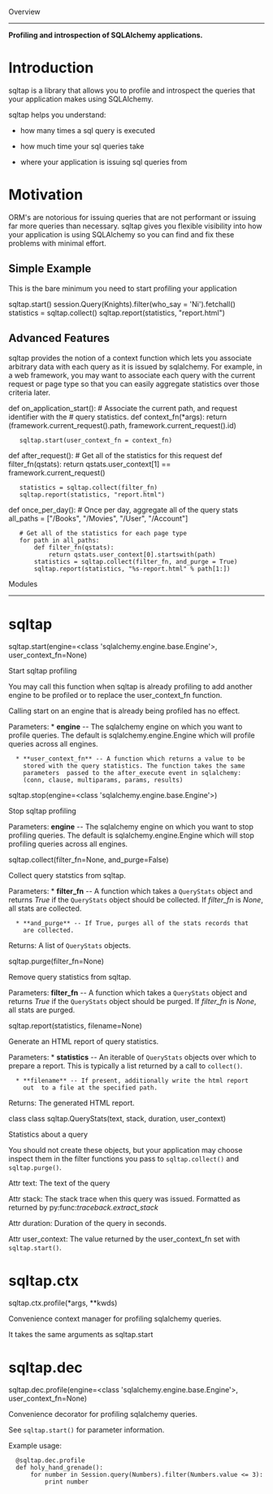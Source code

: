 
Overview
********

**Profiling and introspection of SQLAlchemy applications.**


Introduction
============

sqltap is a library that allows you to profile and introspect the
queries that your application makes using SQLAlchemy.

sqltap helps you understand:
   * how many times a sql query is executed

   * how much time your sql queries take

   * where your application is issuing sql queries from


Motivation
==========

ORM's are notorious for issuing queries that are not performant or
issuing far more queries than necessary. sqltap gives you flexible
visibility into how your application is using SQLAlchemy so you can
find and fix these problems with minimal effort.


Simple Example
--------------

This is the bare minimum you need to start profiling your application

   sqltap.start()
   session.Query(Knights).filter(who_say = 'Ni').fetchall()
   statistics = sqltap.collect()
   sqltap.report(statistics, "report.html")


Advanced Features
-----------------

sqltap provides the notion of a context function which lets you
associate arbitrary data with each query as it is issued by
sqlalchemy. For example, in a web framework, you may want to associate
each query with the current request or page type so that you can
easily aggregate statistics over those criteria later.

   def on_application_start():
       # Associate the current path, and request identifier with the
       # query statistics.
       def context_fn(*args):
           return (framework.current_request().path,
                   framework.current_request().id)

       sqltap.start(user_context_fn = context_fn)

   def after_request():
       # Get all of the statistics for this request
       def filter_fn(qstats):
           return qstats.user_context[1] == framework.current_request()

       statistics = sqltap.collect(filter_fn)
       sqltap.report(statistics, "report.html")


   def once_per_day():
       # Once per day, aggregate all of the query stats
       all_paths = ["/Books", "/Movies", "/User", "/Account"]

       # Get all of the statistics for each page type
       for path in all_paths:
           def filter_fn(qstats):
               return qstats.user_context[0].startswith(path)
           statistics = sqltap.collect(filter_fn, and_purge = True)
           sqltap.report(statistics, "%s-report.html" % path[1:])


Modules
*******


sqltap
======

sqltap.start(engine=<class 'sqlalchemy.engine.base.Engine'>, user_context_fn=None)

   Start sqltap profiling

   You may call this function when sqltap is already profiling to add
   another engine to be profiled or to replace the user_context_fn
   function.

   Calling start on an engine that is already being profiled has no
   effect.

   Parameters:
      * **engine** -- The sqlalchemy engine on which you want to
        profile queries. The default is sqlalchemy.engine.Engine which
        will profile queries across all engines.

      * **user_context_fn** -- A function which returns a value to be
        stored with the query statistics. The function takes the same
        parameters  passed to the after_execute event in sqlalchemy:
        (conn, clause, multiparams, params, results)

sqltap.stop(engine=<class 'sqlalchemy.engine.base.Engine'>)

   Stop sqltap profiling

   Parameters:
      **engine** -- The sqlalchemy engine on which you want to stop
      profiling queries. The default is sqlalchemy.engine.Engine which
      will stop profiling queries across all engines.

sqltap.collect(filter_fn=None, and_purge=False)

   Collect query statstics from sqltap.

   Parameters:
      * **filter_fn** -- A function which takes a ``QueryStats``
        object  and returns *True* if the ``QueryStats`` object should
        be  collected. If *filter_fn* is *None*, all stats are
        collected.

      * **and_purge** -- If True, purges all of the stats records that
        are collected.

   Returns:
      A list of ``QueryStats`` objects.

sqltap.purge(filter_fn=None)

   Remove query statistics from sqltap.

   Parameters:
      **filter_fn** -- A function which takes a ``QueryStats`` object
      and returns *True* if the ``QueryStats`` object should be
      purged. If *filter_fn* is *None*, all stats are purged.

sqltap.report(statistics, filename=None)

   Generate an HTML report of query statistics.

   Parameters:
      * **statistics** -- An iterable of ``QueryStats`` objects over
        which to prepare a report. This is typically a list returned
        by a call to ``collect()``.

      * **filename** -- If present, additionally write the html report
        out  to a file at the specified path.

   Returns:
      The generated HTML report.

class class sqltap.QueryStats(text, stack, duration, user_context)

   Statistics about a query

   You should not create these objects, but your application may
   choose inspect them in the filter functions you pass to
   ``sqltap.collect()`` and ``sqltap.purge()``.

   Attr text:
      The text of the query

   Attr stack:
      The stack trace when this query was issued. Formatted as
      returned by py:func:*traceback.extract_stack*

   Attr duration:
      Duration of the query in seconds.

   Attr user_context:
      The value returned by the user_context_fn set with
      ``sqltap.start()``.


sqltap.ctx
==========

sqltap.ctx.profile(*args, **kwds)

   Convenience context manager for profiling sqlalchemy queries.

   It takes the same arguments as sqltap.start


sqltap.dec
==========

sqltap.dec.profile(engine=<class 'sqlalchemy.engine.base.Engine'>, user_context_fn=None)

   Convenience decorator for profiling sqlalchemy queries.

   See ``sqltap.start()`` for parameter information.

   Example usage:

      @sqltap.dec.profile
      def holy_hand_grenade():
          for number in Session.query(Numbers).filter(Numbers.value <= 3):
              print number
